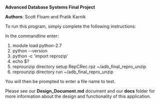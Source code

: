 **Advanced Database Systems Final Project**

**Authors**: Scott Floam and Pratik Karnik

To run this program, simply complete the following instructions:

In the commandline enter:
  1. module load python-2.7
  2. python --version
  3. python -c 'import reprozip'
  4. echo $?
  5. reprounzip directory setup RepCRec.rpz ~/adb_final_repro_unzip
  6. reprounzip directory run ~/adb_final_repro_unzip
  
  You will then be prompted to enter a file name to test.
  
  Please see our **Design_Document.md** document and our **docs** folder for more information about the design and functionality of this application.
  
